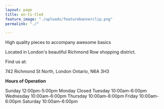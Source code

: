 ```yaml
---
layout: page
title: en-ti-tled
feature_image: "./uploads/featurebannerclip.png"
permalink: "./"

---
```

<script src="https://maps.googleapis.com/maps/api/js?key=AIzaSyDsAJ8wqvCJqpyAS6SHuDBg0kZ_bncoTBE&callback=initMap" async defer></script>
High quality pieces to accompany awesome basics

Located in London's beautiful Richmond Row shopping district.

Find us at:

742 Richmond St North, London Ontario, N6A 3H3

<div id="map"></div>

**Hours of Operation**

Sunday     12:00pm-5:00pm
Monday     Closed
Tuesday    10:00am-6:00pm
Wednesday  10:00am-6:00pm
Thursday   10:00am-6:00pm
Friday     10:00am-6:00pm
Saturday   10:00am-6:00pm
